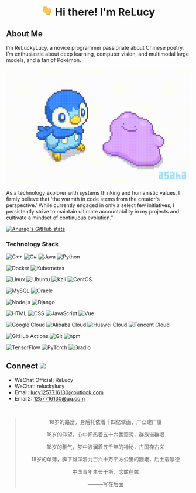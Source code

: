 <h1 align="center"><img src = ".\wave.gif" width = 30px> Hi there! I'm ReLucy</h1>

## About Me
I’m ReLuckyLucy, a novice programmer passionate about Chinese poetry. I’m enthusiastic about deep learning, computer vision, and multimodal large models, and a fan of Pokémon.

![这是可爱波加曼](.\bbg.gif )

As a technology explorer with systems thinking and humanistic values, I firmly believe that 'the warmth in code stems from the creator's perspective.' While currently engaged in only a select few initiatives, I persistently strive to maintain ultimate accountability in my projects and cultivate a mindset of continuous evolution."

[![Anurag's GitHub stats](https://github-readme-stats.vercel.app/api?username=ReLuckyLucy&theme=buefyy&show_icons=true)](https://github.com/anuraghazra/github-readme-stats)


### Technology Stack

<p>
  <!-- 编程语言 -->
  <img alt="C++" src="https://img.shields.io/badge/-C++-00599C?style=flat-square&logo=cplusplus&logoColor=fff" /> <img alt="C#" src="https://img.shields.io/badge/-C%23-239120?style=flat-square&logo=csharp&logoColor=fff" /> <img alt="Java" src="https://img.shields.io/badge/-Java-5583A2?style=flat-square&logo=openjdk&logoColor=fff" /> <img alt="Python" src="https://img.shields.io/badge/-Python-3776AB?style=flat-square&logo=python&logoColor=fff" />

  <!-- 容器与编排 -->
  <img alt="Docker" src="https://img.shields.io/badge/-Docker-46a2f1?style=flat-square&logo=docker&logoColor=white" /> <img alt="Kubernetes" src="https://img.shields.io/badge/-Kubernetes-326ce5?style=flat-square&logo=kubernetes&logoColor=white" />
  

  <!-- 操作系统 -->
  <img alt="Linux" src="https://img.shields.io/badge/-Linux-000000?style=flat-square&logo=linux&logoColor=white" /> <img alt="Ubuntu" src="https://img.shields.io/badge/-Ubuntu-E95420?style=flat-square&logo=ubuntu&logoColor=white" /> <img alt="Kali" src="https://img.shields.io/badge/-Kali-557C94?style=flat-square&logo=kalilinux&logoColor=white" /> <img alt="CentOS" src="https://img.shields.io/badge/-CentOS-262577?style=flat-square&logo=centos&logoColor=white" />
  

  <!-- 数据库 -->
  <img alt="MySQL" src="https://img.shields.io/badge/-MySQL-4479A1?style=flat-square&logo=mysql&logoColor=white" /> <img alt="Oracle" src="https://img.shields.io/badge/-Oracle-F80000?style=flat-square&logo=oracle&logoColor=white" />
  

  <!-- 后端框架 -->
  <img alt="Node.js" src="https://img.shields.io/badge/-Node.js-339933?style=flat-square&logo=nodedotjs&logoColor=white" /> <img alt="Django" src="https://img.shields.io/badge/-Django-092E20?style=flat-square&logo=django&logoColor=white" /> 
  

  <!-- 前端技术 -->
  <img alt="HTML" src="https://img.shields.io/badge/-HTML-E34F26?style=flat-square&logo=html5&logoColor=white" /> <img alt="CSS" src="https://img.shields.io/badge/-CSS-1572B6?style=flat-square&logo=css3&logoColor=white" /> <img alt="JavaScript" src="https://img.shields.io/badge/-JavaScript-F7DF1E?style=flat-square&logo=javascript&logoColor=000" /> <img alt="Vue" src="https://img.shields.io/badge/-Vue.js-4FC08D?style=flat-square&logo=vue.js&logoColor=fff" />
  

  <!-- 云服务 -->
  <img alt="Google Cloud" src="https://img.shields.io/badge/-Google_Cloud-4285F4?style=flat-square&logo=googlecloud&logoColor=white" /> <img alt="Alibaba Cloud" src="https://img.shields.io/badge/-Alibaba_Cloud-FF6A00?style=flat-square&logo=alibabacloud&logoColor=white" /> <img alt="Huawei Cloud" src="https://img.shields.io/badge/-Huawei_Cloud-FF0000?style=flat-square&logo=huawei&logoColor=white" /> <img alt="Tencent Cloud" src="https://img.shields.io/badge/-Tencent_Cloud-0081FF?style=flat-square&logo=tencentcloud&logoColor=white" />

  <!-- 开发工具 -->
  <img alt="GitHub Actions" src="https://img.shields.io/badge/-GitHub_Actions-2088FF?style=flat-square&logo=github-actions&logoColor=white" /> <img alt="Git" src="https://img.shields.io/badge/-Git-F05032?style=flat-square&logo=git&logoColor=white" /> <img alt="npm" src="https://img.shields.io/badge/-NPM-CB3837?style=flat-square&logo=npm&logoColor=white" />
  

  <!-- 机器学习 -->
  <img alt="TensorFlow" src="https://img.shields.io/badge/-TensorFlow-FF6F00?style=flat-square&logo=tensorflow&logoColor=white" />
  <img alt="PyTorch" src="https://img.shields.io/badge/-PyTorch-EE4C2C?style=flat-square&logo=pytorch&logoColor=white" />
  <img alt="Gradio" src="https://img.shields.io/badge/-Gradio-4A6CF7?style=flat-square&logo=gradio&logoColor=white" />

</p>

## Connect <img src = "https://i.pinimg.com/originals/65/c4/f4/65c4f452571be1261e9c623f7da488ac.gif" width = 35px> 

- WeChat Official: ReLucy
- WeChat: reluckylucy
- Email: lucy1257716130@outlook.com
- Email2: 1257716130@qq.com

<br>

<div align="center">

>18岁的路岔，身后托依着十四亿擘画，广众建广厦
>
>18岁的仰望，心中炽热着五十六番滚烫，群族谱群唱
>
>18岁的稚气，梦中波澜着五千年的神秘，古国存古义
>
>18岁的单薄，脚下雄浑着九百六十万平方公里的巍峨，后土载厚德
>
>中国青年生长于斯，念兹在兹
>
>———写在后面
</div>
